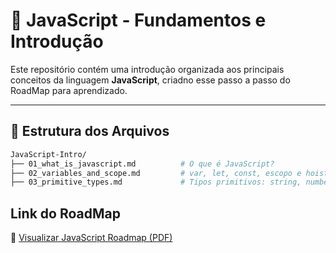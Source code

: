# 📘 JavaScript - Fundamentos e Introdução

Este repositório contém uma introdução organizada aos principais conceitos da linguagem **JavaScript**, criadno esse passo a passo do RoadMap para aprendizado. 

---

## 📂 Estrutura dos Arquivos

```bash
JavaScript-Intro/
├── 01_what_is_javascript.md          # O que é JavaScript?
├── 02_variables_and_scope.md         # var, let, const, escopo e hoisting
├── 03_primitive_types.md             # Tipos primitivos: string, number, boolean, etc.

```

## Link do RoadMap
📄 [Visualizar JavaScript Roadmap (PDF)](https://roadmap.sh/pdfs/roadmaps/javascript.pdf)